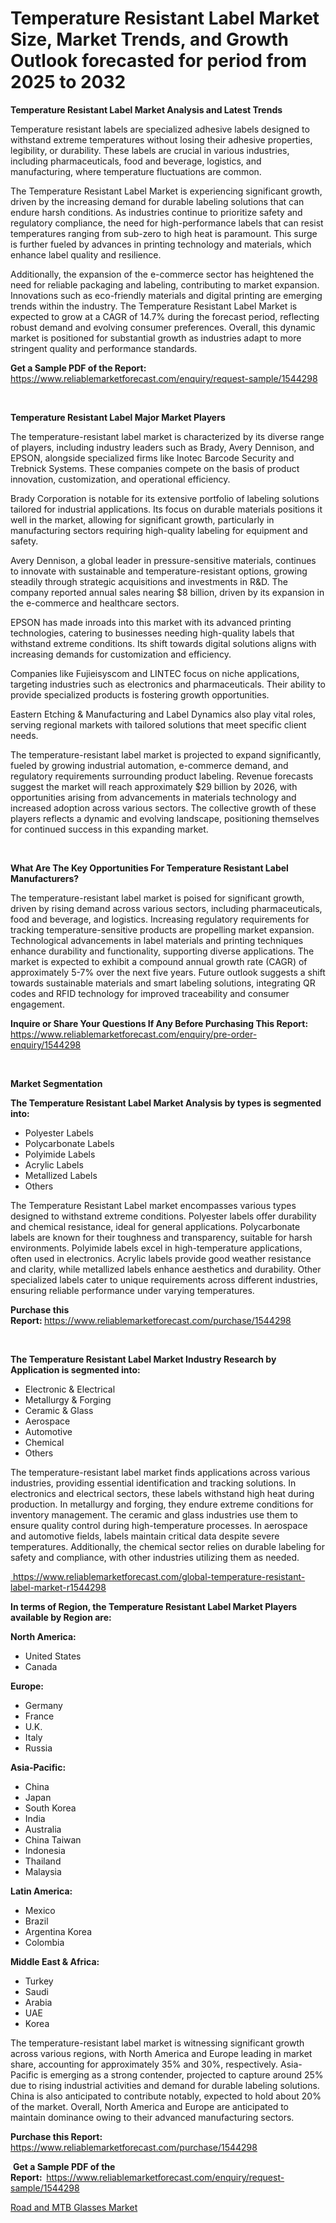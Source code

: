 <p><h1>Temperature Resistant Label Market Size, Market Trends, and Growth Outlook forecasted for period from 2025 to 2032</h1></p><p><strong>Temperature Resistant Label Market Analysis and Latest Trends</strong></p>
<p><p>Temperature resistant labels are specialized adhesive labels designed to withstand extreme temperatures without losing their adhesive properties, legibility, or durability. These labels are crucial in various industries, including pharmaceuticals, food and beverage, logistics, and manufacturing, where temperature fluctuations are common.</p><p>The Temperature Resistant Label Market is experiencing significant growth, driven by the increasing demand for durable labeling solutions that can endure harsh conditions. As industries continue to prioritize safety and regulatory compliance, the need for high-performance labels that can resist temperatures ranging from sub-zero to high heat is paramount. This surge is further fueled by advances in printing technology and materials, which enhance label quality and resilience.</p><p>Additionally, the expansion of the e-commerce sector has heightened the need for reliable packaging and labeling, contributing to market expansion. Innovations such as eco-friendly materials and digital printing are emerging trends within the industry. The Temperature Resistant Label Market is expected to grow at a CAGR of 14.7% during the forecast period, reflecting robust demand and evolving consumer preferences. Overall, this dynamic market is positioned for substantial growth as industries adapt to more stringent quality and performance standards.</p></p>
<p><strong>Get a Sample PDF of the Report:&nbsp;</strong> <a href="https://www.reliablemarketforecast.com/enquiry/request-sample/1544298?utm_campaign=1833&utm_medium=2&utm_source=Github&utm_content=ia&utm_term=09022025&utm_id=temperature-resistant-label">https://www.reliablemarketforecast.com/enquiry/request-sample/1544298</a></p>
<p>&nbsp;</p>
<p><strong>Temperature Resistant Label Major Market Players</strong></p>
<p><p>The temperature-resistant label market is characterized by its diverse range of players, including industry leaders such as Brady, Avery Dennison, and EPSON, alongside specialized firms like Inotec Barcode Security and Trebnick Systems. These companies compete on the basis of product innovation, customization, and operational efficiency.</p><p>Brady Corporation is notable for its extensive portfolio of labeling solutions tailored for industrial applications. Its focus on durable materials positions it well in the market, allowing for significant growth, particularly in manufacturing sectors requiring high-quality labeling for equipment and safety.</p><p>Avery Dennison, a global leader in pressure-sensitive materials, continues to innovate with sustainable and temperature-resistant options, growing steadily through strategic acquisitions and investments in R&D. The company reported annual sales nearing $8 billion, driven by its expansion in the e-commerce and healthcare sectors.</p><p>EPSON has made inroads into this market with its advanced printing technologies, catering to businesses needing high-quality labels that withstand extreme conditions. Its shift towards digital solutions aligns with increasing demands for customization and efficiency.</p><p>Companies like Fujieisyscom and LINTEC focus on niche applications, targeting industries such as electronics and pharmaceuticals. Their ability to provide specialized products is fostering growth opportunities.</p><p>Eastern Etching & Manufacturing and Label Dynamics also play vital roles, serving regional markets with tailored solutions that meet specific client needs.</p><p>The temperature-resistant label market is projected to expand significantly, fueled by growing industrial automation, e-commerce demand, and regulatory requirements surrounding product labeling. Revenue forecasts suggest the market will reach approximately $29 billion by 2026, with opportunities arising from advancements in materials technology and increased adoption across various sectors. The collective growth of these players reflects a dynamic and evolving landscape, positioning themselves for continued success in this expanding market.</p></p>
<p>&nbsp;</p>
<p><strong>What Are The Key Opportunities For Temperature Resistant Label Manufacturers?</strong></p>
<p><p>The temperature-resistant label market is poised for significant growth, driven by rising demand across various sectors, including pharmaceuticals, food and beverage, and logistics. Increasing regulatory requirements for tracking temperature-sensitive products are propelling market expansion. Technological advancements in label materials and printing techniques enhance durability and functionality, supporting diverse applications. The market is expected to exhibit a compound annual growth rate (CAGR) of approximately 5-7% over the next five years. Future outlook suggests a shift towards sustainable materials and smart labeling solutions, integrating QR codes and RFID technology for improved traceability and consumer engagement.</p></p>
<p><strong>Inquire or Share Your Questions If Any Before Purchasing This Report:</strong> <a href="https://www.reliablemarketforecast.com/enquiry/pre-order-enquiry/1544298?utm_campaign=1833&utm_medium=2&utm_source=Github&utm_content=ia&utm_term=09022025&utm_id=temperature-resistant-label">https://www.reliablemarketforecast.com/enquiry/pre-order-enquiry/1544298</a></p>
<p>&nbsp;</p>
<p><strong>Market Segmentation</strong></p>
<p><strong>The Temperature Resistant Label Market Analysis by types is segmented into:</strong></p>
<p><ul><li>Polyester Labels</li><li>Polycarbonate Labels</li><li>Polyimide Labels</li><li>Acrylic Labels</li><li>Metallized Labels</li><li>Others</li></ul></p>
<p><p>The Temperature Resistant Label market encompasses various types designed to withstand extreme conditions. Polyester labels offer durability and chemical resistance, ideal for general applications. Polycarbonate labels are known for their toughness and transparency, suitable for harsh environments. Polyimide labels excel in high-temperature applications, often used in electronics. Acrylic labels provide good weather resistance and clarity, while metallized labels enhance aesthetics and durability. Other specialized labels cater to unique requirements across different industries, ensuring reliable performance under varying temperatures.</p></p>
<p><strong>Purchase this Report:&nbsp;</strong><a href="https://www.reliablemarketforecast.com/purchase/1544298?utm_campaign=1833&utm_medium=2&utm_source=Github&utm_content=ia&utm_term=09022025&utm_id=temperature-resistant-label">https://www.reliablemarketforecast.com/purchase/1544298</a></p>
<p>&nbsp;</p>
<p><strong>The Temperature Resistant Label Market Industry Research by Application is segmented into:</strong></p>
<p><ul><li>Electronic & Electrical</li><li>Metallurgy & Forging</li><li>Ceramic & Glass</li><li>Aerospace</li><li>Automotive</li><li>Chemical</li><li>Others</li></ul></p>
<p><p>The temperature-resistant label market finds applications across various industries, providing essential identification and tracking solutions. In electronics and electrical sectors, these labels withstand high heat during production. In metallurgy and forging, they endure extreme conditions for inventory management. The ceramic and glass industries use them to ensure quality control during high-temperature processes. In aerospace and automotive fields, labels maintain critical data despite severe temperatures. Additionally, the chemical sector relies on durable labeling for safety and compliance, with other industries utilizing them as needed.</p></p>
<p><a href="https://www.reliablemarketforecast.com/global-temperature-resistant-label-market-r1544298?utm_campaign=1833&utm_medium=2&utm_source=Github&utm_content=ia&utm_term=09022025&utm_id=temperature-resistant-label">&nbsp;https://www.reliablemarketforecast.com/global-temperature-resistant-label-market-r1544298</a></p>
<p><strong>In terms of Region, the Temperature Resistant Label Market Players available by Region are:</strong></p>
<p>
    <p> <strong> North America: </strong>
        <ul>
            <li>United States</li>
            <li>Canada</li>
        </ul>
        </p> 
    <p> <strong> Europe: </strong>
        <ul>
            <li>Germany</li>
            <li>France</li>
            <li>U.K.</li>
            <li>Italy</li>
            <li>Russia</li>
        </ul>
        </p> 
    <p> <strong> Asia-Pacific: </strong>
        <ul>
            <li>China</li>
            <li>Japan</li>
            <li>South Korea</li>
            <li>India</li>
            <li>Australia</li>
            <li>China Taiwan</li>
            <li>Indonesia</li>
            <li>Thailand</li>
            <li>Malaysia</li>
        </ul>
        </p> 
    <p> <strong> Latin America: </strong>
        <ul>
            <li>Mexico</li>
            <li>Brazil</li>
            <li>Argentina Korea</li>
            <li>Colombia</li>
        </ul>
        </p> 
    <p> <strong> Middle East & Africa: </strong>
        <ul>
            <li>Turkey</li>
            <li>Saudi</li>
            <li>Arabia</li>
            <li>UAE</li>
            <li>Korea</li>
        </ul>
    </p>
    </p>
<p><p>The temperature-resistant label market is witnessing significant growth across various regions, with North America and Europe leading in market share, accounting for approximately 35% and 30%, respectively. Asia-Pacific is emerging as a strong contender, projected to capture around 25% due to rising industrial activities and demand for durable labeling solutions. China is also anticipated to contribute notably, expected to hold about 20% of the market. Overall, North America and Europe are anticipated to maintain dominance owing to their advanced manufacturing sectors.</p></p>
<p><strong>Purchase this Report: </strong><a href="https://www.reliablemarketforecast.com/purchase/1544298?utm_campaign=1833&utm_medium=2&utm_source=Github&utm_content=ia&utm_term=09022025&utm_id=temperature-resistant-label">https://www.reliablemarketforecast.com/purchase/1544298</a></p>
<p>&nbsp;<strong>Get a Sample PDF of the Report:&nbsp;&nbsp;</strong><a href="https://www.reliablemarketforecast.com/enquiry/request-sample/1544298?utm_campaign=1833&utm_medium=2&utm_source=Github&utm_content=ia&utm_term=09022025&utm_id=temperature-resistant-label">https://www.reliablemarketforecast.com/enquiry/request-sample/1544298</a></p>
<p><strong></strong></p>
<p><p><a href="https://github.com/FassouRP/Market-Research-Report-List-7/blob/main/road-and-mtb-glasses-market.md?utm_campaign=1833&utm_medium=2&utm_source=Github&utm_content=ia&utm_term=09022025&utm_id=temperature-resistant-label">Road and MTB Glasses Market</a></p></p>